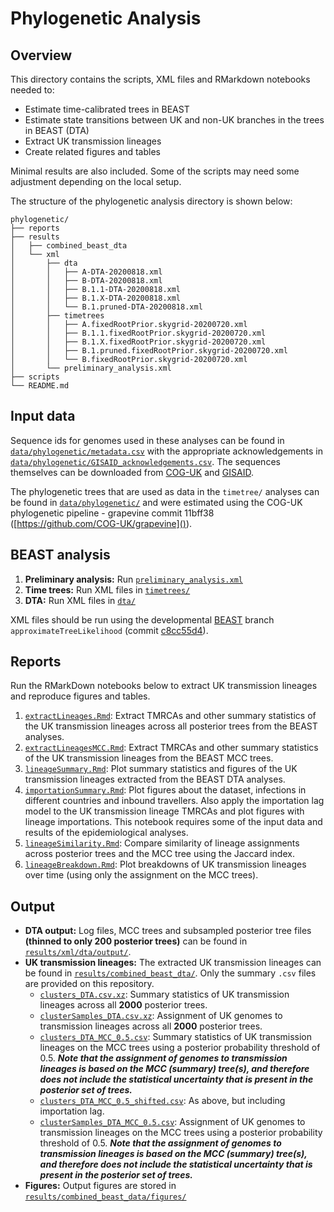 # Phylogenetic Analysis

## Overview

This directory contains the scripts, XML files and RMarkdown notebooks needed to: 

- Estimate time-calibrated trees in BEAST
- Estimate state transitions between UK and non-UK branches in the trees in BEAST (DTA)
- Extract UK transmission lineages
- Create related figures and tables

Minimal results are also included. Some of the scripts may need some adjustment depending on the local setup.

The structure of the phylogenetic analysis directory is shown below:

```
phylogenetic/
├── reports
├── results
│   ├── combined_beast_dta
│   └── xml
│       ├── dta
│       │   ├── A-DTA-20200818.xml
│       │   ├── B-DTA-20200818.xml
│       │   ├── B.1.1-DTA-20200818.xml
│       │   ├── B.1.X-DTA-20200818.xml
│       │   └── B.1.pruned-DTA-20200818.xml
│       ├── timetrees
│       │   ├── A.fixedRootPrior.skygrid-20200720.xml
│       │   ├── B.1.1.fixedRootPrior.skygrid-20200720.xml
│       │   ├── B.1.X.fixedRootPrior.skygrid-20200720.xml
│       │   ├── B.1.pruned.fixedRootPrior.skygrid-20200720.xml
│       │   └── B.fixedRootPrior.skygrid-20200720.xml
│       └── preliminary_analysis.xml
├── scripts
└── README.md

```


## Input data
Sequence ids for genomes used in these analyses can be found in [`data/phylogenetic/metadata.csv`](../../data/phylogenetic/metadata.csv) with the appropriate acknowledgements in [`data/phylogenetic/GISAID_acknowledgements.csv`](../../data/phylogenetic/GISAID_acknowledgements.csv). The sequences themselves can be downloaded from [COG-UK](https://www.cogconsortium.uk/data/) and [GISAID](http://www.gisaid.org). 

The phylogenetic trees that are used as data in the `timetree/` analyses can be found in [`data/phylogenetic/`](../../data/phylogenetic/) and were estimated using the COG-UK phylogenetic pipeline - grapevine commit 11bff38 ([https://github.com/COG-UK/grapevine]()). 


## BEAST analysis

1. **Preliminary analysis:** Run [`preliminary_analysis.xml`](results/xml/preliminary_analysis.xml)
2. **Time trees:** Run XML files in [`timetrees/`](results/xml/timetrees/)
3. **DTA:** Run XML files in [`dta/`](results/xml/dta/)

XML files should be run using the developmental [BEAST](https://github.com/beast-dev/beast-mcmc) branch `approximateTreeLikelihood` (commit [c8cc55d4](https://github.com/beast-dev/beast-mcmc/tree/c8cc55d4fe9d8c6c802c2cbb71936a2c4ccc381e)). 


## Reports

Run the RMarkDown notebooks below to extract UK transmission lineages and reproduce figures and tables. 

1. [`extractLineages.Rmd`](reports/extractLineages.md): Extract TMRCAs and other summary statistics of the UK transmission lineages across all posterior trees from the BEAST analyses.
2. [`extractLineagesMCC.Rmd`](reports/extractLineagesMCC.md): Extract TMRCAs and other summary statistics of the UK transmission lineages from the BEAST MCC trees.
3. [`lineageSummary.Rmd`](reports/lineageSummary.pdf): Plot summary statistics and figures of the UK transmission lineages extracted from the BEAST DTA analyses.
4. [`importationSummary.Rmd`](reports/importationSummary.pdf): Plot figures about the dataset, infections in different countries and inbound travellers. Also apply the importation lag model to the UK transmission lineage TMRCAs and plot figures with lineage importations. This notebook requires some of the input data and results of the epidemiological analyses.
5. [`lineageSimilarity.Rmd`](reports/lineageSimilarity.md): Compare similarity of lineage assignments across posterior trees and the MCC tree using the Jaccard index. 
6. [`lineageBreakdown.Rmd`](reports/lineageBreakdown.pdf): Plot breakdowns of UK transmission lineages over time (using only the assignment on the MCC trees).


## Output

- **DTA output:** Log files, MCC trees and subsampled posterior tree files **(thinned to only 200 posterior trees)** can be found in [`results/xml/dta/output/`](results/xml/dta/output/).
- **UK transmission lineages:** The extracted UK transmission lineages can be found in [`results/combined_beast_dta/`](results/combined_beast_dta/). Only the summary `.csv` files are provided on this repository. 
	- [`clusters_DTA.csv.xz`](results/combined_beast_dta/clusters_DTA.csv): Summary statistics of UK transmission lineages across all **2000** posterior trees.
	- [`clusterSamples_DTA.csv.xz`](results/combined_beast_dta/clusterSamples_DTA.csv): Assignment of UK genomes to transmission lineages across all **2000** posterior trees.
	- [`clusters_DTA_MCC_0.5.csv`](results/combined_beast_dta/clusters_DTA_MCC_0.5.csv): Summary statistics of UK transmission lineages on the MCC trees using a posterior probability threshold of 0.5. _**Note that the assignment of genomes to transmission lineages is based on the MCC (summary) tree(s), and therefore does  not include the statistical uncertainty that is present in the posterior set of trees.**_
	- [`clusters_DTA_MCC_0.5_shifted.csv`](results/combined_beast_dta/clusters_DTA_MCC_0.5_shifted.csv): As above, but including importation lag.
	- [`clusterSamples_DTA_MCC_0.5.csv`](results/combined_beast_dta/clusterSamples_DTA_MCC_0.5.csv): Assignment of UK genomes to transmission lineages on the MCC trees using a posterior probability threshold of 0.5. _**Note that the assignment of genomes to transmission lineages is based on the MCC (summary) tree(s), and therefore does  not include the statistical uncertainty that is present in the posterior set of trees.**_
- **Figures:** Output figures are stored in [`results/combined_beast_data/figures/`](results/combined_beast_dta/figures/)


